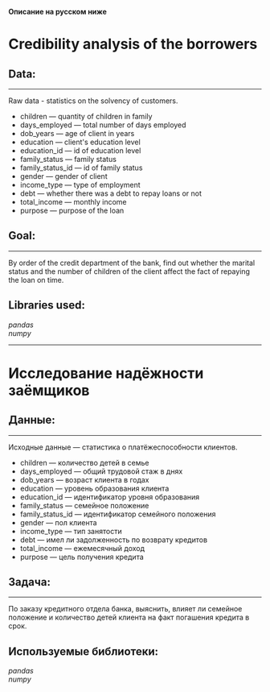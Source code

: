 **Описание на русском ниже**

# Credibility analysis of the borrowers

## Data:
---
Raw data - statistics on the solvency of customers.
 - children — quantity of children in family
 - days_employed — total number of days employed 
 - dob_years — age of client in years
 - education — client's education level
 - education_id — id of education level
 - family_status — family status
 - family_status_id — id of family status
 - gender — gender of client
 - income_type — type of employment
 - debt — whether there was a debt to repay loans or not
 - total_income — monthly income
 - purpose — purpose of the loan

## Goal:
---
By order of the credit department of the bank, find out whether the marital status and the number of children of the client affect the fact of repaying the loan on time.


## Libraries used:
*pandas*
<br>*numpy*


_______________________________________________________________________________
# Исследование надёжности заёмщиков

## Данные:
---
Исходные данные — статистика о платёжеспособности клиентов.
 - children — количество детей в семье
 - days_employed — общий трудовой стаж в днях
 - dob_years — возраст клиента в годах
 - education — уровень образования клиента
 - education_id — идентификатор уровня образования
 - family_status — семейное положение
 - family_status_id — идентификатор семейного положения
 - gender — пол клиента
 - income_type — тип занятости
 - debt — имел ли задолженность по возврату кредитов
 - total_income — ежемесячный доход
 - purpose — цель получения кредита

## Задача:
---
По заказу кредитного отдела банка, выяснить, влияет ли семейное положение и количество детей клиента на факт погашения кредита в срок. 


## Используемые библиотеки:
*pandas*
<br>*numpy*


     